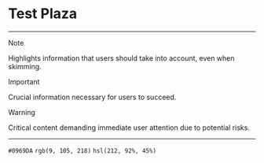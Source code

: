 # Test Plaza

---

> [!NOTE]  
> Highlights information that users should take into account, even when skimming.  

> [!IMPORTANT]  
> Crucial information necessary for users to succeed.  

> [!WARNING]  
> Critical content demanding immediate user attention due to potential risks.  

---

`#0969DA`
`rgb(9, 105, 218)`
`hsl(212, 92%, 45%)`